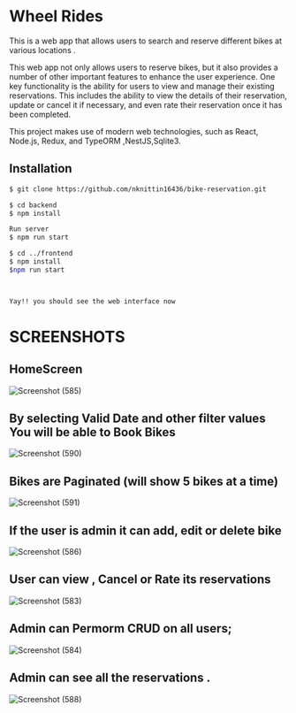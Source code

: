 
# Wheel Rides

This is a web app that allows users to search and reserve different bikes at various locations .

This web app not only allows users to reserve bikes, but it also provides a number of other important features to enhance the user experience. One key functionality is the ability for users to view and manage their existing reservations. This includes the ability to view the details of their reservation, update or cancel it if necessary, and even rate their reservation once it has been completed.

This project makes use of modern web technologies, such as React, Node.js, Redux, and TypeORM ,NestJS,Sqlite3.



## Installation

```bash
$ git clone https://github.com/nknittin16436/bike-reservation.git

$ cd backend 
$ npm install

Run server 
$ npm run start

$ cd ../frontend
$ npm install
$npm run start



Yay!! you should see the web interface now 
```

# SCREENSHOTS


## HomeScreen

![Screenshot (585)](https://user-images.githubusercontent.com/84726597/216817640-7f1d79bb-4c4e-4998-a6f9-7880652f93f5.png)

## By selecting Valid Date and other filter values You will be able to Book Bikes

![Screenshot (590)](https://user-images.githubusercontent.com/84726597/222880788-b1d55756-d18c-41e1-852c-4746ff409e3c.png)

## Bikes are Paginated (will show 5 bikes at a time)
![Screenshot (591)](https://user-images.githubusercontent.com/84726597/216818149-f520ff18-5d82-4544-a0cb-eb572a50fa1f.png)


## If the user is admin it can add, edit or delete bike
![Screenshot (586)](https://user-images.githubusercontent.com/84726597/216817641-414a6678-eff5-4d1a-86b5-b715ce36811a.png)

## User can view , Cancel or Rate its reservations
![Screenshot (583)](https://user-images.githubusercontent.com/84726597/222880786-e4cbdcba-b941-4857-a8f9-7882ca18923d.png)


## Admin can Permorm CRUD on all users;
![Screenshot (584)](https://user-images.githubusercontent.com/84726597/222880787-67bc79b1-c2f8-4f00-9a92-9874cd484c1d.png)

## Admin can see all the reservations .
![Screenshot (588)](https://user-images.githubusercontent.com/84726597/216817643-a0a4ca78-59c6-4ad8-ac94-b4bc56fc2979.png)






